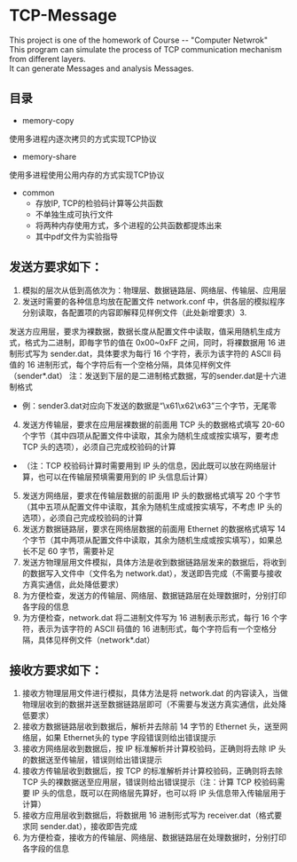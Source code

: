 # TCP-Message
This project is one of the homework of Course -- "Computer Netwrok"  
This program can simulate the process of TCP communication mechanism from different layers.  
It can generate Messages and analysis Messages.  

## 目录

* memory-copy

使用多进程内逐次拷贝的方式实现TCP协议

* memory-share

使用多进程使用公用内存的方式实现TCP协议

* common
  + 存放IP, TCP的检验码计算等公共函数
  + 不单独生成可执行文件
  + 将两种内存使用方式，多个进程的公共函数都提炼出来
  + 其中pdf文件为实验指导

## 发送方要求如下： 

1. 模拟的层次从低到高依次为：物理层、数据链路层、网络层、传输层、应用层 
2. 发送时需要的各种信息均放在配置文件 network.conf 中，供各层的模拟程序分别读取，各配置项的内容即解释见样例文件（此处新增要求）3. 

发送方应用层，要求为裸数据，数据长度从配置文件中读取，值采用随机生成方式，格式为二进制，即毎字节的值在 0x00~0xFF 之间，同时，将裸数据用 16 进制形式写为 sender.dat，具体要求为每行 16 个字符，表示为该字符的 ASCII 码值的 16 进制形式，每个字符后有一个空格分隔，具体见样例文件（sender*.dat） 注：发送到下层的是二进制格式数据，写的sender.dat是十六进制格式 

  + 例：sender3.dat对应向下发送的数据是“\x61\x62\x63”三个字节，无尾零 
4. 发送方传输层，要求在应用层裸数据的前面用 TCP 头的数据格式填写 20-60 个字节（其中四项从配置文件中读取，其余为随机生成或按实填写，要考虑 TCP 头的选项），必须自己完成校验码的计算
  + （注：TCP 校验码计算时需要用到 IP 头的信息，因此既可以放在网络层计算，也可以在传输层预填需要用到的 IP 头信息后计算） 
5. 发送方网络层，要求在传输层数据的前面用 IP 头的数据格式填写 20 个字节（其中五项从配置文件中读取，其余为随机生成或按实填写，不考虑 IP 头的选项），必须自己完成校验码的计算 
6. 发送方数据链路层，要求在网络层数据的前面用 Ethernet 的数据格式填写 14 个字节（其中两项从配置文件中读取，其余为随机生成或按实填写），如果总长不足 60 字节，需要补足 
7. 发送方物理层用文件模拟，具体方法是收到数据链路层发来的数据后，将收到的数据写入文件中（文件名为 network.dat），发送即告完成（不需要与接收方真实通信，此处降低要求）
8. 为方便检查，发送方的传输层、网络层、数据链路层在处理数据时，分别打印各字段的信息 
9. 为方便检查，network.dat 将二进制文件写为 16 进制表示形式，每行 16 个字符，表示为该字符的 ASCII 码值的 16 进制形式，每个字符后有一个空格分隔，具体见样例文件（network*.dat） 

## 接收方要求如下：

1. 接收方物理层用文件进行模拟，具体方法是将 network.dat 的内容读入，当做物理层收到的数据并送至数据链路层即可（不需要与发送方真实通信，此处降低要求）
2. 接收方数据链路层收到数据后，解析并去除前 14 字节的 Ethernet 头，送至网络层，如果 Ethernet头的 type 字段错误则给出错误提示 
3. 接收方网络层收到数据后，按 IP 标准解析并计算校验码，正确则将去除 IP 头的数据送至传输层，错误则给出错误提示 
4. 接收方传输层收到数据后，按 TCP 的标准解析并计算校验码，正确则将去除 TCP 头的裸数据送至应用层，错误则给出错误提示（注：计算 TCP 校验码需要 IP 头的信息，既可以在网络层先算好，也可以将 IP 头信息带入传输层用于计算） 
5. 接收方应用层收到数据后，将数据用 16 进制形式写为 receiver.dat（格式要求同 sender.dat），接收即告完成 
6. 为方便检查，接收方的传输层、网络层、数据链路层在处理数据时，分别打印各字段的信息
